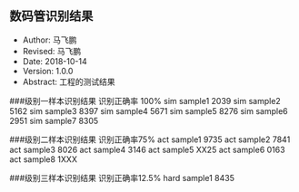 
## 数码管识别结果
- Author: 马飞鹏
- Revised: 马飞鹏
- Date: 2018-10-14
- Version: 1.0.0
- Abstract: 工程的测试结果

###级别一样本识别结果
识别正确率 100%
sim sample1 2039
sim sample2 5162
sim sample3 8397
sim sample4 5671
sim sample5 8276
sim sample6 2951
sim sample7 8305


###级别二样本识别结果
识别正确率75%
act sample1 9735
act sample2 7841
act sample3 8026
act sample4 3146
act sample5 XX25
act sample6 0163
act sample8 1XXX

###级别三样本识别结果
识别正确率12.5%
hard sample1 8435














